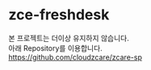 # zce-freshdesk
본 프로젝트는 더이상 유지하지 않습니다.  
아래 Repository를 이용합니다.  
https://github.com/cloudzcare/zcare-sp 